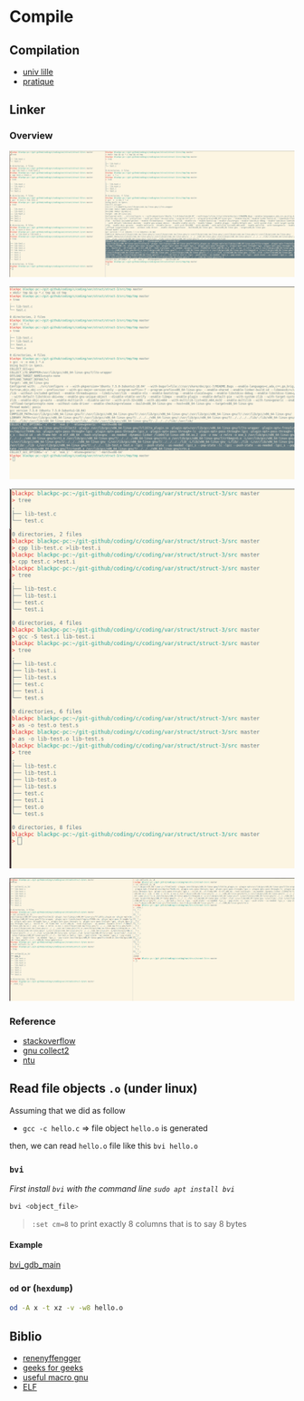 # Compile

## Compilation

- [univ lille](https://www.fil.univ-lille1.fr/~sedoglav/PDC2/main006.html#sec9)
- [pratique](https://www3.ntu.edu.sg/home/ehchua/programming/cpp/gcc_make.html)

## Linker

### Overview

![linker 1](img/linking_1.png)

![linker 2](img/linking_1_straitght_forward.png)

![linker 3](img/linking_1_until_obj_files.png)

![linker 4](img/linking_2.png)

### Reference

- [stackoverflow](https://stackoverflow.com/questions/14163208/how-to-link-c-object-files-with-ld)
- [gnu collect2](https://gcc.gnu.org/onlinedocs/gccint/Collect2.html)
- [ntu](https://www3.ntu.edu.sg/home/ehchua/programming/cpp/gcc_make.html)

## Read file objects `.o` (under linux)

Assuming that we did as follow

- `gcc -c hello.c` => file object `hello.o` is generated

then, we can read `hello.o` file like this `bvi hello.o`

### `bvi`

_First install `bvi` with the command line `sudo apt install bvi`_

```bash
bvi <object_file>
```

> `:set cm=8` to print exactly 8 columns that is to say 8 bytes

#### Example

[bvi_gdb_main](img/bvi_gdb_main.png)

### `od` or (`hexdump`)

```bash
od -A x -t xz -v -w8 hello.o
```

## Biblio

- [renenyffengger](https://renenyffenegger.ch/notes/development/languages/C-C-plus-plus/GCC/create-libraries/index)
- [geeks for geeks](https://www.geeksforgeeks.org/compiling-with-g-plus-plus/)
- [useful macro gnu](https://gcc.gnu.org/onlinedocs/cpp/Standard-Predefined-Macros.html)
- [ELF](https://refspecs.linuxbase.org/elf/gabi4+/ch4.intro.html)
